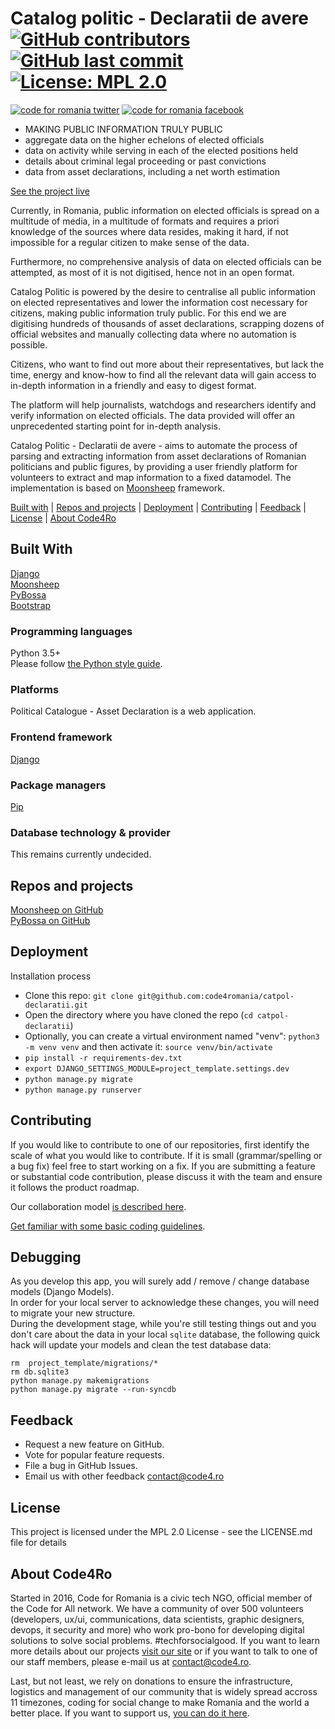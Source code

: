 # Catalog politic  - Declaratii de avere [![GitHub contributors](https://img.shields.io/github/contributors/code4romania/catpol-declaratii.svg)](https://github.com/code4romania/catpol-declaratii/graphs/contributors) [![GitHub last commit](https://img.shields.io/github/last-commit/code4romania/catpol-declaratii.svg)](https://github.com/code4romania/catpol-declaratii/commits/master) [![License: MPL 2.0](https://img.shields.io/badge/license-MPL%202.0-brightgreen.svg)](https://opensource.org/licenses/MPL-2.0)

<!-- Please don't remove this: Grab your social icons from https://github.com/carlsednaoui/gitsocial -->

<!-- display the social media buttons in your README -->

[![code for romania twitter][1.1]][1]
[![code for romania facebook][2.1]][2]

<!-- links to social media icons -->
<!-- no need to change these -->

<!-- icons with padding -->

[1.1]: http://i.imgur.com/tXSoThF.png (twitter icon with padding)
[2.1]: http://i.imgur.com/P3YfQoD.png (facebook icon with padding)

[1]: https://twitter.com/Code4Romania
[2]: https://www.facebook.com/code4romania/

<!-- Please don't remove this: Grab your social icons from https://github.com/carlsednaoui/gitsocial -->

* MAKING PUBLIC INFORMATION TRULY PUBLIC 
* aggregate data on the higher echelons of elected officials
* data on activity while serving in each of the elected positions held
* details about criminal legal proceeding or past convictions
* data from asset declarations, including a net worth estimation

[See the project live](http://catalogpolitic.ro/)

Currently, in Romania, public information on elected officials is spread on a multitude of media, in a multitude of formats and requires a
priori knowledge of the sources where data resides, making it hard, if not impossible for a regular citizen to make sense of the data.

Furthermore, no comprehensive analysis of data on elected officials can be attempted, as most of it is not digitised, hence not in an open
format.

Catalog Politic is powered by the desire to centralise all public information on elected representatives and lower the information cost necessary for
citizens, making public information truly public. For this end we are digitising hundreds of thousands of asset declarations, scrapping dozens of official websites and manually collecting data where no
automation is possible.

Citizens, who want to find out more about their representatives, but lack the time, energy and know-how to find all the relevant data will gain
access to in-depth information in a friendly and easy to digest format.

The platform will help journalists, watchdogs and researchers identify and verify information on elected officials. The data provided will offer an
unprecedented starting point for in-depth analysis.

Catalog Politic - Declaratii de avere - aims to automate the process of parsing and extracting information from asset declarations of Romanian politicians and public figures, by providing a user friendly platform for volunteers to extract and map information to a fixed datamodel. The implementation is based on [Moonsheep](http://moonsheep.org/) framework.

[Built with](#built-with) | [Repos and projects](#repos-and-projects) | [Deployment](#deployment) | [Contributing](#contributing) | [Feedback](#feedback) | [License](#license) | [About Code4Ro](#about-code4ro)

## Built With 

[Django](https://www.djangoproject.com)   
[Moonsheep](http://moonsheep.org/)    
[PyBossa](https://pybossa.com/)    
[Bootstrap](https://bootstrap.build)

### Programming languages

Python 3.5+    
Please follow [the Python style guide](python_style_guide.md).

### Platforms

Political Catalogue - Asset Declaration is a web application.

### Frontend framework

[Django](https://www.djangoproject.com)

### Package managers

[Pip](https://pypi.org/project/pip/)

### Database technology & provider

This remains currently undecided.   

## Repos and projects

[Moonsheep on GitHub](https://github.com/themoonsheep)    
[PyBossa on GitHub](https://github.com/Scifabric/pybossa)

## Deployment 

Installation process
* Clone this repo: `git clone git@github.com:code4romania/catpol-declaratii.git`
* Open the directory where you have cloned the repo (`cd catpol-declaratii`)
* Optionally, you can create a virtual environment named "venv": `python3 -m venv venv` and then activate it: `source venv/bin/activate`
* `pip install -r requirements-dev.txt` 
* `export DJANGO_SETTINGS_MODULE=project_template.settings.dev`
* `python manage.py migrate`
* `python manage.py runserver`

## Contributing 

If you would like to contribute to one of our repositories, first identify the scale of what you would like to contribute. If it is small (grammar/spelling or a bug fix) feel free to start working on a fix. If you are submitting a feature or substantial code contribution, please discuss it with the team and ensure it follows the product roadmap. 

Our collaboration model [is described here](.github/WORKFLOW.md).

[Get familiar with some basic coding guidelines](https://github.com/Microsoft/vscode/wiki/Coding-Guidelines).


## Debugging

As you develop this app, you will surely add / remove / change database models (Django Models).   
In order for your local server to acknowledge these changes, you will need to migrate your new structure.   
During the development stage, while you're still testing things out and you don't care about the data in your local `sqlite` database, the following quick hack will update your models and clean the test database data:

```
rm  project_template/migrations/*
rm db.sqlite3
python manage.py makemigrations
python manage.py migrate --run-syncdb
```

## Feedback 

* Request a new feature on GitHub.
* Vote for popular feature requests.
* File a bug in GitHub Issues.
* Email us with other feedback contact@code4.ro

## License 

This project is licensed under the MPL 2.0 License - see the LICENSE.md file for details

## About Code4Ro

Started in 2016, Code for Romania is a civic tech NGO, official member of the Code for All network. We have a community of over 500 volunteers (developers, ux/ui, communications, data scientists, graphic designers, devops, it security and more) who work pro-bono for developing digital solutions to solve social problems. #techforsocialgood. If you want to learn more details about our projects [visit our site](https://www.code4.ro/en/) or if you want to talk to one of our staff members, please e-mail us at contact@code4.ro.

Last, but not least, we rely on donations to ensure the infrastructure, logistics and management of our community that is widely spread accross 11 timezones, coding for social change to make Romania and the world a better place. If you want to support us, [you can do it here](https://code4.ro/en/donate/).
